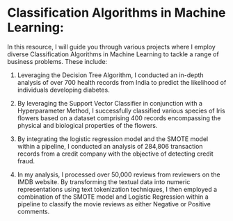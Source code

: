 # Classification Algorithms in Machine Learning:
In this resource, I will guide you through various projects where I employ diverse Classification Algorithms in Machine Learning to tackle a range of business problems. These include:

1) Leveraging the Decision Tree Algorithm, I conducted an in-depth analysis of over 700 health records from India to predict the likelihood of individuals developing diabetes.


3) By leveraging the Support Vector Classifier in conjunction with a Hyperparameter Method, I successfully classified various species of Iris flowers based on a dataset comprising 400 records encompassing the physical and biological properties of the flowers.

4) By integrating the logistic regression model and the SMOTE model within a pipeline, I conducted an analysis of 284,806 transaction records from a credit company with the objective of detecting credit fraud.

5) In my analysis, I processed over 50,000 reviews from reviewers on the IMDB website. By transforming the textual data into numeric representations using text tokenization techniques, I then employed a combination of the SMOTE model and Logistic Regression within a pipeline to classify the movie reviews as either Negative or Positive comments.
